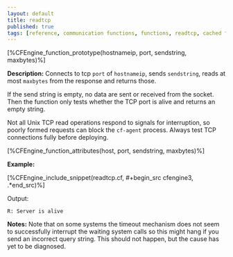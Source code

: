 ```yaml
---
layout: default
title: readtcp
published: true
tags: [reference, communication functions, functions, readtcp, cached function]
---
```


[%CFEngine_function_prototype(hostnameip, port, sendstring, maxbytes)%]

**Description:** Connects to tcp ```port``` of `hostnameip`, sends `sendstring`,
reads at most `maxbytes` from the response and returns those.

If the send string is empty, no data are sent or received from the
socket. Then the function only tests whether the TCP port is alive and
returns an empty string.

Not all Unix TCP read operations respond to signals for interruption, so
poorly formed requests can block the `cf-agent` process. Always test TCP
connections fully before deploying.

[%CFEngine_function_attributes(host, port, sendstring, maxbytes)%]

**Example:**

[%CFEngine_include_snippet(readtcp.cf, #\+begin_src cfengine3, .*end_src)%]

Output:

```
R: Server is alive
```

**Notes:** Note that on some systems the timeout mechanism does not seem to
successfully interrupt the waiting system calls so this might hang if you send
an incorrect query string. This should not happen, but the cause has yet to be
diagnosed.


